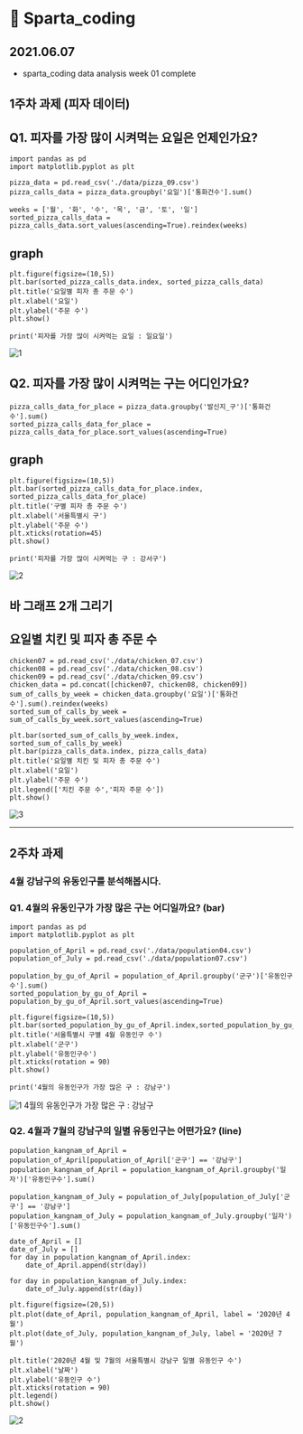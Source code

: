# 🍅 Sparta_coding

## 2021.06.07
  * sparta_coding data analysis week 01 complete

## 1주차 과제 (피자 데이터)
## Q1. 피자를 가장 많이 시켜먹는 요일은 언제인가요?
```
import pandas as pd
import matplotlib.pyplot as plt

pizza_data = pd.read_csv('./data/pizza_09.csv')
pizza_calls_data = pizza_data.groupby('요일')['통화건수'].sum()

weeks = ['월', '화', '수', '목', '금', '토', '일']
sorted_pizza_calls_data = pizza_calls_data.sort_values(ascending=True).reindex(weeks)
```

## graph
```
plt.figure(figsize=(10,5))
plt.bar(sorted_pizza_calls_data.index, sorted_pizza_calls_data)
plt.title('요일별 피자 총 주문 수')
plt.xlabel('요일')
plt.ylabel('주문 수')
plt.show()

print('피자를 가장 많이 시켜먹는 요일 : 일요일')
```


![1](https://user-images.githubusercontent.com/47622991/121136646-d88ddc00-c870-11eb-842e-fbfd2985fd83.PNG)



## Q2. 피자를 가장 많이 시켜먹는 구는 어디인가요?
```
pizza_calls_data_for_place = pizza_data.groupby('발신지_구')['통화건수'].sum()
sorted_pizza_calls_data_for_place = pizza_calls_data_for_place.sort_values(ascending=True)
```

## graph
```
plt.figure(figsize=(10,5))
plt.bar(sorted_pizza_calls_data_for_place.index, sorted_pizza_calls_data_for_place)
plt.title('구별 피자 총 주문 수')
plt.xlabel('서울특별시 구')
plt.ylabel('주문 수')
plt.xticks(rotation=45)
plt.show()

print('피자를 가장 많이 시켜먹는 구 : 강서구')
```


![2](https://user-images.githubusercontent.com/47622991/121136641-d75caf00-c870-11eb-9fba-d2aefed11838.PNG)



## 바 그래프 2개 그리기
## 요일별 치킨 및 피자 총 주문 수
```
chicken07 = pd.read_csv('./data/chicken_07.csv')
chicken08 = pd.read_csv('./data/chicken_08.csv')
chicken09 = pd.read_csv('./data/chicken_09.csv')
chicken_data = pd.concat([chicken07, chicken08, chicken09])
sum_of_calls_by_week = chicken_data.groupby('요일')['통화건수'].sum().reindex(weeks)
sorted_sum_of_calls_by_week = sum_of_calls_by_week.sort_values(ascending=True)

plt.bar(sorted_sum_of_calls_by_week.index, sorted_sum_of_calls_by_week)
plt.bar(pizza_calls_data.index, pizza_calls_data)
plt.title('요일별 치킨 및 피자 총 주문 수')
plt.xlabel('요일')
plt.ylabel('주문 수')
plt.legend(['치킨 주문 수','피자 주문 수'])
plt.show()
```


![3](https://user-images.githubusercontent.com/47622991/121136644-d88ddc00-c870-11eb-9236-0d082eaa5580.PNG)





----------------

## 2주차 과제
### 4월 강남구의 유동인구를 분석해봅시다.
### Q1. 4월의 유동인구가 가장 많은 구는 어디일까요? (bar)

```
import pandas as pd
import matplotlib.pyplot as plt

population_of_April = pd.read_csv('./data/population04.csv')
population_of_July = pd.read_csv('./data/population07.csv')

population_by_gu_of_April = population_of_April.groupby('군구')['유동인구수'].sum()
sorted_population_by_gu_of_April = population_by_gu_of_April.sort_values(ascending=True)

plt.figure(figsize=(10,5))
plt.bar(sorted_population_by_gu_of_April.index,sorted_population_by_gu_of_April)
plt.title('서울특별시 구별 4월 유동인구 수')
plt.xlabel('군구')
plt.ylabel('유동인구수')
plt.xticks(rotation = 90)
plt.show()

print('4월의 유동인구가 가장 많은 구 : 강남구')
```

![1](https://user-images.githubusercontent.com/47622991/121793535-03927a00-cc3b-11eb-8e1c-5af6ae8ec303.png)
4월의 유동인구가 가장 많은 구 : 강남구


### Q2. 4월과 7월의 강남구의 일별 유동인구는 어떤가요? (line)

```
population_kangnam_of_April = population_of_April[population_of_April['군구'] == '강남구']
population_kangnam_of_April = population_kangnam_of_April.groupby('일자')['유동인구수'].sum()

population_kangnam_of_July = population_of_July[population_of_July['군구'] == '강남구']
population_kangnam_of_July = population_kangnam_of_July.groupby('일자')['유동인구수'].sum()

date_of_April = []
date_of_July = []
for day in population_kangnam_of_April.index:
    date_of_April.append(str(day))
    
for day in population_kangnam_of_July.index:
    date_of_July.append(str(day))

plt.figure(figsize=(20,5))    
plt.plot(date_of_April, population_kangnam_of_April, label = '2020년 4월')
plt.plot(date_of_July, population_kangnam_of_July, label = '2020년 7월')

plt.title('2020년 4월 및 7월의 서울특별시 강남구 일별 유동인구 수')
plt.xlabel('날짜')
plt.ylabel('유동인구 수')
plt.xticks(rotation = 90)
plt.legend()
plt.show()
```


![2](https://user-images.githubusercontent.com/47622991/121793539-08efc480-cc3b-11eb-9ec0-cb60a862a2b2.png)

